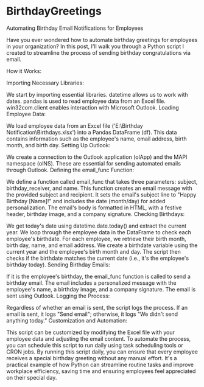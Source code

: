 # BirthdayGreetings
Automating Birthday Email Notifications for Employees

Have you ever wondered how to automate birthday greetings for employees in your organization? In this post, I'll walk you through a Python script I created to streamline the process of sending birthday congratulations via email.

How it Works:

Importing Necessary Libraries:

We start by importing essential libraries.
datetime allows us to work with dates.
pandas is used to read employee data from an Excel file.
win32com.client enables interaction with Microsoft Outlook.
Loading Employee Data:

We load employee data from an Excel file ('E:\Birthday Notification\Birthdays.xlsx') into a Pandas DataFrame (df). This data contains information such as the employee's name, email address, birth month, and birth day.
Setting Up Outlook:

We create a connection to the Outlook application (olApp) and the MAPI namespace (olNS). These are essential for sending automated emails through Outlook.
Defining the email_func Function:

We define a function called email_func that takes three parameters: subject, birthday_receiver, and name.
This function creates an email message with the provided subject and recipient.
It sets the email's subject line to "Happy Birthday [Name]!" and includes the date (month/day) for added personalization.
The email's body is formatted in HTML, with a festive header, birthday image, and a company signature.
Checking Birthdays:

We get today's date using datetime.date.today() and extract the current year.
We loop through the employee data in the DataFrame to check each employee's birthdate.
For each employee, we retrieve their birth month, birth day, name, and email address.
We create a birthdate variable using the current year and the employee's birth month and day.
The script then checks if the birthdate matches the current date (i.e., it's the employee's birthday today).
Sending Birthday Emails:

If it is the employee's birthday, the email_func function is called to send a birthday email.
The email includes a personalized message with the employee's name, a birthday image, and a company signature.
The email is sent using Outlook.
Logging the Process:

Regardless of whether an email is sent, the script logs the process. If an email is sent, it logs "Send email"; otherwise, it logs "We didn't send anything today."
Customization and Automation:

This script can be customized by modifying the Excel file with your employee data and adjusting the email content.
To automate the process, you can schedule this script to run daily using task scheduling tools or CRON jobs.
By running this script daily, you can ensure that every employee receives a special birthday greeting without any manual effort. It's a practical example of how Python can streamline routine tasks and improve workplace efficiency, saving time and ensuring employees feel appreciated on their special day.
